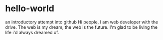 # hello-world
an introductory attempt into github
Hi people,
I am web developer with the drive. 
The web is my dream, the web is the future.
I'm glad to be living the life i'd always dreamed of.
